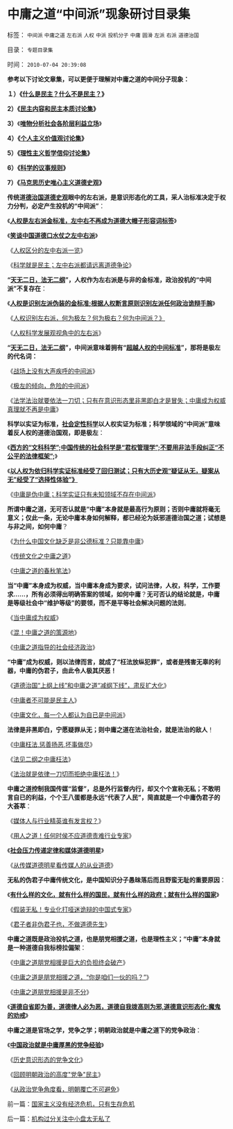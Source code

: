 # 中庸之道“中间派”现象研讨目录集

标签： `中间派` `中庸之道` `左右派` `人权` `中派` `投机分子` `中庸` `圆滑` `左派` `右派` `道德治国` 

目录： `专题目录集`

时间： `2010-07-04 20:39:08`

**参考以下讨论文章集，可以更便于理解对中庸之道的中间分子现象：**

**１）《**[**什么是民主？什么不是民主？**](../../../2009/10/27/讨论集：什么是democracy？什么不是？.md)**》**

**2）《**[**民主内容和民主本质讨论集**](../../../2009/10/27/讨论集：什么是democracy？什么不是？.md)**》**

**3）**《[**唯物分析社会各阶层利益立场**](../../../2009/7/21/唯物分析社会各阶层利益立场.md)》

**4）《**[**个人主义价值观讨论集**](../../../2010/5/21/个人主义价值观讨论目录集.md)**》**

**5）《**[**理性主义哲学信仰讨论集**](../../../2010/5/28/理性主义哲学信仰讨论集.md)**》**

**6）《[科学的议事规则](../../../2009/6/17/民主就是科学的议事规则.md)》**

**7）《[马克思历史唯心主义道德史观](../../../2010/6/6/“历史唯物主义”道德史观讨论集.md)》**



**传统道[德治国道德史观](../../../2010/6/6/“历史唯物主义”道德史观讨论集.md)眼中的左右派，是意识形态化的工具，采人治标准决定于权力分判，必定产生投机的“中间派”**：

《[**人权是左右派金标准，左中右不再成为道德大帽子形容词标签**](http://blog.sina.com.cn/s/blog_5563a64d0100ccx7.html)》

《[**笑谈中国道德口水仗之左中右派**](../../../2009/1/28/笑谈中国道德口水仗之左中右派.md)》

《[人权区分的左中右派一览](../../../2009/11/12/别人的人权也是人权.md)》

《[科学就是民主；左中右派都请远离道德争论](http://blog.sina.com.cn/s/blog_5563a64d0100c3aq.html)》

**“[天无二日，法无二纲](../../../2010/6/11/“天无二日，法无二纲”单一断言规则.md)”，人权作为左右派是与非的金标准，政治投机的“中间派”不复存在**：

《[**人权是识别左派伪装的金标准;根据人权断言原则识别左派任何政治诡辩手腕**](../../../2010/5/17/人权是识别极左伪装的金标准.md)》

《[人权识别左右派，何为极左？何为极右？何为中间派？》](../../../2009/9/22/左右派的极之前卫与保守.md)

《[人权科学发展观视角中的左右派](http://blog.sina.com.cn/s/blog_5563a64d0100ey83.html)》

**“**[**天无二日，法无二纲**](../../../2010/6/11/“天无二日，法无二纲”单一断言规则.md)**”，中间派意味着拥有“[超越人权的中间标准](../../../2010/5/15/“权力－权利－义务”模型即奴隶制.md)”，那将是极左的代名词：**

《[战场上没有大声疾呼的中间派](../../../2009/9/23/战场上没有大声疾呼的中间派.md)》

《[极左的倾向，危险的中间派](../../../2009/8/30/中庸文化，每一个人都认为自已是中间派.md)》

《[法学法治就要依法一刀切；只有在意识形态里非黑即白才是冒失；中庸成为权威真理就不再是中庸](../../../2010/6/11/法学法治依法一刀切;科学实证就要一刀切.md)》

**科学以实证为标准，[社会定性科学](../../../2010/6/24/中国哲学家泛滥成灾的原因.md)以人权实证为标准；科学领域的“中间派”意味着反人权的道德治国观，即是极左**：

《[**西方的“文科科学”;中国传统的社会科学是“君权管理学”;不要用非法手段纠正“不公平的法律框架”;**](../../../2010/6/10/“人权学”是经济学与法学的共同根基.md)》

《[**以人权为依归科学实证标准经受了回归测试；只有大历史观“疑证从无，疑案从无”经受了“选择性体验”》**](../../../2010/6/22/最大的敌人是自已；科学实证标准的的回归测试.md)

《[中庸是伪中庸；科学实证只有未知领域不存在中间派](../../../2010/6/11/法学法治依法一刀切;科学实证就要一刀切.md)》

**所谓中庸之道，无可否认就是“中庸”本身就是最高行为原则；否则中庸就将毫无意义；仅此一条，无论中庸本身如何解释，都已经沦为妖邪道德治国之道；试想是与非之间，如何中庸**？

《[为什么中国文化缺乏是非公德标准？只能靠中庸](../../../2009/8/23/为什么“世风日下，人心不古”？.md)》

《[传统文化之中庸之道](../../../2009/8/23/传统文化之中庸之道.md)》

《[中庸之道的春秋笔法](../../../2010/1/18/科学发展观不再需要春秋笔法道德文章.md)》

**当“中庸”本身成为权威，当中庸本身成为要求，试问法律，人权，科学，工作要求……，所有必须得出明确答案的领域，如何中庸**？**无可否认的结论就是，中庸是等级社会中“维护等级”的要领，而不是平等社会解决问题的法则**。

《[当中庸成为权威](../../../2010/1/7/当中庸成为权威.md)》

《[混！中庸之道的策源地](../../../2009/12/2/混！中庸之道的策源地.md)》

《[中庸之道指导的社会经济政治](http://darthvad.blog.sohu.com/132381039.html)》

**“中庸”成为权威，则以法律而言，就成了“枉法放纵犯罪”，或者是残害无辜的利器，中庸的伪君子，由此令人极其厌恶！**

《[道德治国“上纲上线”和中庸之道“减纲下线”，肃反扩大化](../../../2010/3/26/道德治国“上纲上线”和中庸之道“减纲下线”.md)》

《[中庸者不可能是民主人](../../../2010/1/13/中庸者不可能是民主人.md)》

《[中庸文化，每一个人都认为自已是中间派](../../../2009/8/30/中庸文化，每一个人都认为自已是中间派.md)》

**法律是非黑即白，宁愿疑罪从无；则中庸之道在法治社会，就是法治的敌人**！

《[中庸枉法,惩善扬恶,坏事做尽](../../../2009/8/24/中庸枉法,惩善扬恶,坏事做尽.md)》

《[法见二纲之中庸枉法](../../../2009/8/24/法见二纲之中庸枉法.md)》

《[法治就是依律一刀切而拒绝中庸枉法！](../../../2009/8/23/法治就是依律一刀切而拒绝中庸枉法！.md)》

**中庸之道控制我国传媒“监督”，总是外行监督内行，却又个个宣称无私；不敢明言自已的利益，个个王八蛋都是永远“代表了人民”，简直就是一个中庸伪君子的大荟萃**：

《[媒体人与行业精英谁有发言权？](../../../2009/4/12/神圣的愤怒谩骂和奴性的道德.md)》

《[用人之道！任何时侯不应道德责难行业专家](../../../2009/4/15/用人之道！不应道德责难行业专家.md)》

《[**社会压力传递定律和媒体道德明星**](../../../2009/4/16/社会压力传递和媒体道德明星.md)》

《[从传媒道德明星看传媒人的从业道德](http://blog.sina.com.cn/s/blog_5563a64d0100fq0d.html)》

**无私的伪君子中庸传统文化，是中国知识分子愚昧落后而且野蛮无耻的重要原因**：

《**[有什么样的文化，就有什么样的国民，就有什么样的政府；就有什么样的国家](../../../2009/12/31/有什么样的文化，就有什么样的国民.md)**》

《[假装无私！专业化打哑迷诡辩的中国式专家](../../../2009/5/5/假装无私！专业化打哑迷诡辩的中国式专家.md)》

《[君子者非伪君子也，不做道德先生](../../../2009/6/12/君子不是伪君子，不做道德先生.md)》

**中庸之道既是政治投机之道，也是朋党相援之道，也是理性主义；“中庸”本身就是一种道德自我标榜拉偏架**：

《[中庸之道朋党相援是巨大的负担终会破产](../../../2010/6/25/政治家是开发政治利益的专家.md)》

《[中庸之道是朋党相援之道，“你是咱们一伙的吗？”](../../../2010/4/16/朋党相援之“你是咱们一伙的吗”.md)》

《[中庸之道朋党相援是非不分](../../../2009/10/9/完全相反的是非标准.md)》

《[**道德自省即为善，道德律人必为恶，道德自我拨高则为邪,道德意识形态化;魔鬼的劝戒**](../../../2010/6/27/道德自省即为善，道德律人必为恶,道德标榜则为邪.md)》

**中庸之道是官场之学，党争之学；明朝政治就是中庸之道下的党争政治**：

《[**中国政治就是中庸厚黑的党争经验**](../../../2010/6/30/为什么中国政治学仍然非常幼稚？.md)》

《[历史意识形态的党争文化](%E7%83%AD%E8%A1%B7%E5%8E%86%E5%8F%B2%E6%84%8F%E8%AF%86%E5%BD%A2%E6%80%81%E5%85%9A%E4%BA%89%E7%9A%84%E7%8E%B0%E5%AE%9E%E5%88%A9%E7%9B%8A%E6%98%AF%E4%BB%80%E4%B9%88%EF%BC%9F)》

《[回顾明朝政治的高度"党争"民主](http://darthvad.blog.163.com/blog/static/5339947020094211013072/)》

《[从政治党争角度看，明朝覆亡不可避免](http://blog.163.com/darthvad/blog/static/53399470200952022756501)》



前一篇：[国家主义没有经济危机，只有生存危机](../../../2010/7/4/国家主义没有经济危机，只有生存危机.md)

后一篇：[机构过分关注中小盘太无私了](../../../2010/7/5/机构过分关注中小盘太无私了.md)